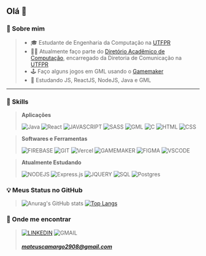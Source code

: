 ## Olá 👋

### 🌱 Sobre mim
>
> - 🎓 Estudante de Engenharia da Computação na [UTFPR](https://www.utfpr.edu.br/)
> - 👨‍💻 Atualmente faço parte do [Diretório Acadêmico de Computação](https://www.instagram.com/dacompcp/), encarregado da Diretoria de Comunicação na [UTFPR](https://www.utfpr.edu.br/)
> - 🕹️ Faço alguns jogos em GML usando o [Gamemaker](https://gamemaker.io/pt-BR)
> - 🌱 Estudando JS, ReactJS, NodeJS, Java e GML

***

### 🧰 Skills

>**Aplicações**
>
>![Java](https://img.shields.io/badge/Java-FFC96F.svg?style=for-the-badge&logo=openjdk&logoColor=333333)
>![React](https://img.shields.io/badge/React-%2320232a.svg?style=for-the-badge&logo=react&logoColor=%2361DAFB)
>![JAVASCRIPT](https://img.shields.io/badge/JavaScript-F2DE51?style=for-the-badge&logo=javascript&logoColor=333333)
>![SASS](https://img.shields.io/badge/Sass-e88bb7?style=for-the-badge&logo=sass&logoColor=FFFFFF)
>![GML](https://img.shields.io/badge/GML-5975ff?style=for-the-badge&logo=gamemaker&logoColor=white)
>![C](https://img.shields.io/badge/C-3e48cd?style=for-the-badge&logo=c&logoColor=white)
>![HTML](https://img.shields.io/badge/HTML5-f1652a?style=for-the-badge&logo=html5&logoColor=FFFFFF)
>![CSS](https://img.shields.io/badge/CSS3-2aa9e0?style=for-the-badge&logo=css3&logoColor=FFFFFF)

>**Softwares e Ferramentas**
>
>![FIREBASE](https://img.shields.io/badge/Firebase-FFA000?style=for-the-badge&logo=Firebase&logoColor=333333)
>![GIT](https://img.shields.io/badge/Git-f05133?style=for-the-badge&logo=git&logoColor=white)
>![Vercel](https://img.shields.io/badge/Vercel-%23000000.svg?style=for-the-badge&logo=vercel&logoColor=white)
>![GAMEMAKER](https://img.shields.io/badge/GameMaker-5975ff?style=for-the-badge&logo=gamemaker&logoColor=white)
>![FIGMA](https://img.shields.io/badge/Figma-FA7070?style=for-the-badge&logo=figma&logoColor=white)
>![VSCODE](https://custom-icon-badges.demolab.com/badge/VS%20Code-0078d7.svg?style=for-the-badge&logo=vsc&logoColor=white)
<!--
>![PREMIERE PRO](https://img.shields.io/badge/Premiere%20Pro-00005b?style=for-the-badge&logo=Adobe%20Premiere%20Pro&logoColor=9a9aff)
-->

>**Atualmente Estudando**
>
>![NODEJS](https://img.shields.io/badge/Node-40a05e?style=for-the-badge&logo=node.js&logoColor=white)
>![Express.js](https://img.shields.io/badge/Express.js-333333.svg?style=for-the-badge&logo=express&logoColor=259DFF)
>![JQUERY](https://img.shields.io/badge/jQuerry-0868ab?style=for-the-badge&logo=jquery&logoColor=white)
>![SQL](https://img.shields.io/badge/SQL-004d65?style=for-the-badge&logo=mysql&logoColor=white)
>![Postgres](https://img.shields.io/badge/Postgres-%23316192.svg?style=for-the-badge&logo=postgresql&logoColor=white)

<!--
>![PYTHON](https://img.shields.io/badge/Python-3771a1?style=for-the-badge&logo=python&logoColor=white)
>![C++](https://img.shields.io/badge/C%2B%2B-3e48cd?style=for-the-badge&logo=c%2B%2B&logoColor=white)
>![ARDUINO](https://img.shields.io/badge/Arduino-17959A?style=for-the-badge)
-->

### 💡 Meus Status no GitHub

>![Anurag's GitHub stats](https://github-readme-stats.vercel.app/api?username=mateusmcamargo&show_icons=true&bg_color=ffffff00&title_color=FF3D81&text_color=fff&icon_color=E72C61&hide_border=true)
>[![Top Langs](https://github-readme-stats.vercel.app/api/top-langs/?username=mateusmcamargo&layout=compact&bg_color=ffffff00&title_color=FF3D81&text_color=fff&hide_border=true&hide=css,yacc,html)](https://github.com/anuraghazra/github-readme-stats)

### 📍 Onde me encontrar
>[![LINKEDIN](https://img.shields.io/badge/Linkedin-%230077B5.svg?style=for-the-badge&logo=linkedin&logoColor=white)](https://www.linkedin.com/in/mateus-camargo-b494831a9/?trk=opento_sprofile_goalscard)
>![GMAIL](https://img.shields.io/badge/Gmail-D14836?style=for-the-badge&logo=gmail&logoColor=white)
>##### mateuscamargo2908@gmail.com

<!--
cores:

main: FF3D81
gray: 333333
-->
